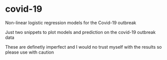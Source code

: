 # covid-19
Non-linear logistic regression models for the Covid-19 outbreak

Just two snippets to plot models and prediction on the covid-19 outbreak data

These are definetly imperfect and I would no trust myself with the results so please use with caution
